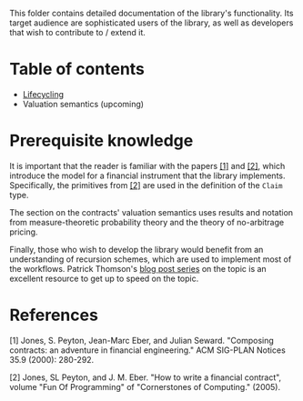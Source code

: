 This folder contains detailed documentation of the library's functionality. Its target audience are sophisticated users of the library, as well as developers that wish to contribute to / extend it.

# Table of contents

- [Lifecycling](./Lifecycling.md)
- Valuation semantics (upcoming)

# Prerequisite knowledge

It is important that the reader is familiar with the papers [[1]](#1) and [[2]](#2), which introduce the model for a financial instrument that the library implements. Specifically, the primitives from [[2]](#2) are used in the definition of the `Claim` type.

The section on the contracts' valuation semantics uses results and notation from measure-theoretic probability theory and the theory of no-arbitrage pricing.

Finally, those who wish to develop the library would benefit from an understanding of recursion schemes, which are used to implement most of the workflows. Patrick Thomson's [blog post series](https://blog.sumtypeofway.com/posts/introduction-to-recursion-schemes.html) on the topic is an excellent resource to get up to speed on the topic.

# References

<a id="1">[1]</a>
Jones, S. Peyton, Jean-Marc Eber, and Julian Seward.
"Composing contracts: an adventure in financial engineering."
ACM SIG-PLAN Notices 35.9 (2000): 280-292.

<a id="2">[2]</a>
Jones, SL Peyton, and J. M. Eber.
"How to write a financial contract",
volume "Fun Of Programming" of "Cornerstones of Computing." (2005).
